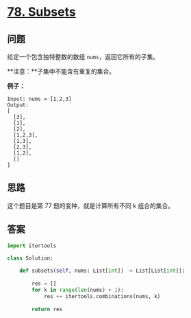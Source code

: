 # [78. Subsets](https://leetcode.com/problems/subsets/)

## 问题

给定一个包含独特整数的数组 `nums`，返回它所有的子集。

**注意：**子集中不能含有重复的集合。

**例子：**

```
Input: nums = [1,2,3]
Output:
[
  [3],
  [1],
  [2],
  [1,2,3],
  [1,3],
  [2,3],
  [1,2],
  []
]
```

## 思路

这个题目是第 77 题的变种，就是计算所有不同 k 组合的集合。

## 答案

```python
import itertools

class Solution:
    
    def subsets(self, nums: List[int]) -> List[List[int]]:
        
        res = []
        for k in range(len(nums) + 1):
            res += itertools.combinations(nums, k)
            
        return res
```